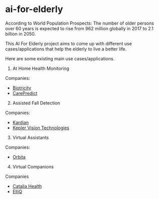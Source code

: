 # ai-for-elderly

According to World Population Prospects: The number of older persons over 60 years is expected to rise from 962 million 
globally in 2017 to 2.1 billion in 2050. 

This AI For Elderly project aims to come up with different use cases/applications that help the elderly to 
live a better life. 

Here are some existing main use cases/applications.

1) At Home Health Monitoring

Companies: 
* [Biotricity](https://www.biotricity.com/)
* [CarePredict](https://www.carepredict.com/)

2) Assisted Fall Detection

Companies:
* [Kardian](https://kardian.com/)
* [Kepler Vision Technologies](https://keplervision.eu/)

3) Virtual Assistants

Companies:
* [Orbita](https://orbita.ai/)

4) Virtual Companions

Companies
* [Catalia Health](http://www.cataliahealth.com/)
* [ElliQ](https://elliq.com/)
